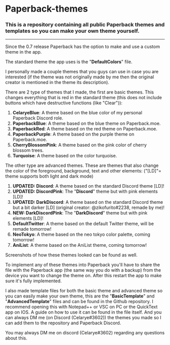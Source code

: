 # Paperback-themes
### This is a repository containing all public Paperback themes and templates so you can make your own theme yourself.

---

Since the 0.7 release Paperback has the option to make and use a custom theme in the app.

The standard theme the app uses is the "**DefaultColors**" file.

I personally made a couple themes that you guys can use in case you are interested (if the theme was not originally made by me then the original creator is mentioned in the theme its description).

There are 2 type of themes that I made, the first are basic themes.
This changes everything that is red in the standard theme (this does not include buttons which have destructive functions (like "Clear")):

1) **CelaryeBlue**: A theme based on the blue color of my personal Paperback Discord role.
2) **PaperbackBlue**: A theme based on the blue theme on Paperback.moe.
3) **PaperbackRed**: A theme based on the red theme on Paperback.moe.
4) **PaperbackPurple**: A theme based on the purple theme on Paperback.moe.
5) **CherryBlossomPink**: A theme based on the pink color of cherry blossom trees.
6) **Turquoise**: A theme based on the color turquoise.

The other type are advanced themes.
These are themes that also change the color of the foreground, background, text and other elements:
("[LD]"= theme supports both light and dark mode)

1) **UPDATED: Discord**: A theme based on the standard Discord theme [LD]!
2) **UPDATED: DiscordPink**: The "**Discord**" theme but with pink elements [LD]!
3) **UPDATED: DarkDiscord**: A theme based on the standard Discord theme but a bit darker [LD] (original creator: @zikofurito#2238, remade by me)!
4) **NEW: DarkDiscordPink**: The "**DarkDiscord**" theme but with pink elements [LD]!
5) **DefaultTwitter**: A theme based on the default Twitter theme, will be remade tomorrow!
6) **NeoTokyo**: A theme based on the neo tokyo color palette, coming tomorrow!
7) **AniList**: A theme based on the AniList theme, coming tomorrow!

Screenshots of how these themes looked can be found as well.

To implement any of these themes into Paperback you'll have to share the file with the Paperback app (the same way you do with a backup) from the device you want to change the theme on. After this restart the app to make sure it's fully implemented.

I also made template files for both the basic theme and advanced theme so you can easily make your own theme, this are the "**BasicTemplate**" and "**AdvancedTemplate**" files and can be found in the Github repository. I recommend opening this with Notepad++ or VSC on PC or the QuickText app on IOS. A guide on how to use it can be found in the file itself. And you can always DM me (on Discord (Celarye#3602)) the themes you made so I can add them to the repository and Paperback Discord.

You may always DM me on discord (Celarye#3602) regarding any questions about this.